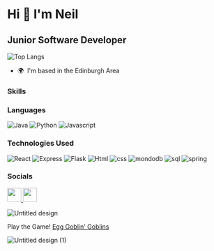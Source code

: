 
Hi 👋 I'm Neil 
=============================

Junior Software Developer
-------------------------

![Top Langs](https://github-readme-stats.vercel.app/api/top-langs/?username=neilroberts85&layout=compact)

*   🌍  I'm based in the Edinburgh Area
### Skills 

### Languages

<img alt="Java" src="https://img.shields.io/badge/Java-red?logo=java&logoColor=blue&style=ShieldStyle" />  <img alt="Python" src="https://img.shields.io/badge/Python-blue?logo=python&logoColor=yellow&style=ShieldStyle" /> <img alt="Javascript" src="https://img.shields.io/badge/Javascript-yellow?logo=javascript&logoColor=black&style=ShieldStyle" />

### Technologies Used

<img alt="React" src="https://img.shields.io/badge/React-61DAFB?logo=react&logoColor=black&style=ShieldStyle" /> <img alt="Express" src="https://img.shields.io/badge/Express-yellow?logo=express&logoColor=black&style=ShieldStyle" /> <img alt="Flask" src="https://img.shields.io/badge/Flask-white?logo=flask&logoColor=61DAFB&style=ShieldStyle" /> <img alt="Html" src="https://img.shields.io/badge/HTML-red?logo=html5&logoColor=black&style=ShieldStyle" /> <img alt="css" src="https://img.shields.io/badge/CSS-blue?logo=css3&logoColor=black&style=ShieldStyle" /> <img alt="mondodb" src="https://img.shields.io/badge/MongoDB-lime?logo=mongodb&logoColor=black&style=ShieldStyle" /> <img alt="sql" src="https://img.shields.io/badge/SQL-blue?logo=postgresql&logoColor=black&style=ShieldStyle" /> <img alt="spring" src="https://img.shields.io/badge/Spring-lime?logo=spring&logoColor=black&style=ShieldStyle" />



                    
### Socials
                  
                  
<p align="left">
<a href="https://www.github.com/neilroberts85" target="_blank" rel="noreferrer">
<picture>
<source media="(prefers-color-scheme: dark)" srcset="https://raw.githubusercontent.com/danielcranney/readme-generator/main/public/icons/socials/github-dark.svg" />
<source media="(prefers-color-scheme: light)" srcset="https://raw.githubusercontent.com/danielcranney/readme-generator/main/public/icons/socials/github.svg" />
<img src="https://raw.githubusercontent.com/danielcranney/readme-generator/main/public/icons/socials/github.svg" width="32" height="32" />
</picture>
</a>
  <a href="https://www.linkedin.com/in/neil-roberts-7b3a85286/" target="_blank" rel="noreferrer">
<picture>
<source media="(prefers-color-scheme: dark)" srcset="https://raw.githubusercontent.com/danielcranney/readme-generator/main/public/icons/socials/linkedin-dark.svg" />
<source media="(prefers-color-scheme: light)" srcset="https://raw.githubusercontent.com/danielcranney/readme-generator/main/public/icons/socials/linkedin.svg" />
<img src="https://raw.githubusercontent.com/danielcranney/readme-generator/main/public/icons/socials/linkedin.svg" width="32" height="32" />
</picture>
</a></p>

![Untitled design](https://github.com/Neilroberts85/Neilroberts85/assets/139916993/79d327bf-ffdf-4b39-bf31-9fcd33758e3a)

Play the Game! <a href="https://neilrobert85.itch.io/fdb"/>Egg Goblin' Goblins</a>

![Untitled design (1)](https://github.com/Neilroberts85/Neilroberts85/assets/139916993/8ece5f39-f536-4e98-bfb6-7e08e66fbe5b)



